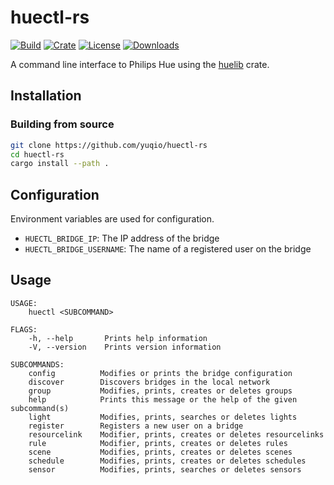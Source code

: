 # huectl-rs

[![Build](https://img.shields.io/github/workflow/status/yuqio/huectl-rs/CI?labelColor=4c566a&color=a3be8c&logo=github)](https://github.com/yuqio/huectl-rs/actions)
[![Crate](https://img.shields.io/crates/v/huectl?labelColor=4c566a&color=81a1c1&logo=rust)](https://crates.io/crates/huectl)
[![License](https://img.shields.io/crates/l/huectl?labelColor=4c566a&color=b48ead)](https://github.com/yuqio/huectl-rs/blob/master/LICENSE)
[![Downloads](https://img.shields.io/crates/d/huectl?labelColor=4c566a&color=5e81ac)](https://crates.io/crates/huectl)

A command line interface to Philips Hue using the [huelib](https://github.com/yuqio/huelib-rs) crate.

## Installation

### Building from source

```sh
git clone https://github.com/yuqio/huectl-rs
cd huectl-rs
cargo install --path .
```

## Configuration

Environment variables are used for configuration.

- `HUECTL_BRIDGE_IP`: The IP address of the bridge
- `HUECTL_BRIDGE_USERNAME`: The name of a registered user on the bridge

## Usage

```
USAGE:
    huectl <SUBCOMMAND>

FLAGS:
    -h, --help       Prints help information
    -V, --version    Prints version information

SUBCOMMANDS:
    config          Modifies or prints the bridge configuration
    discover        Discovers bridges in the local network
    group           Modifies, prints, creates or deletes groups
    help            Prints this message or the help of the given subcommand(s)
    light           Modifies, prints, searches or deletes lights
    register        Registers a new user on a bridge
    resourcelink    Modifier, prints, creates or deletes resourcelinks
    rule            Modifier, prints, creates or deletes rules
    scene           Modifies, prints, creates or deletes scenes
    schedule        Modifies, prints, creates or deletes schedules
    sensor          Modifies, prints, searches or deletes sensors
```
